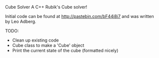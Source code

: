 Cube Solver
  A C++ Rubik's Cube solver!

Initial code can be found at http://pastebin.com/bF44i8i7 and was written by Leo Adberg.

TODO:
* Clean up existing code
* Cube class to make a 'Cube' object
* Print the current state of the cube (formatted nicely)